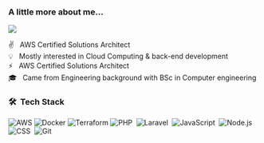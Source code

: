 ###  A little more about me...  
<p align="left">
<a href="https://www.linkedin.com/in/nohadrweesh/"><img src="https://img.shields.io/badge/-Noha%20Drweesh-blue?style=flat&logo=Linkedin&logoColor=white"/></a>
</p>

:v: &nbsp; AWS Certified Solutions Architect \
💡   &nbsp; Mostly interested in Cloud Computing & back-end development  \
⚡  &nbsp; AWS Certified Solutions Architect\
🎓  &nbsp; Came from Engineering background with BSc in Computer engineering


### 🛠 &nbsp;Tech Stack
![AWS](https://img.shields.io/badge/AWS-FF9900?style=flat-square&logo=amazon-aws&logoColor=white)
![Docker](https://img.shields.io/badge/docker-076496?style=flat-square&logo=docker&logoColor=white)
![Terraform](https://img.shields.io/badge/terraform-5c41e2?style=flat-square&logo=terraform&logoColor=white)
![PHP](https://img.shields.io/badge/-PHP-05122A?style=flat&logo=PHP&logoColor=7377AD)&nbsp;
![Laravel](https://img.shields.io/badge/-Laravel-05122A?style=flat&logo=LARAVEl&logoColor=F72C1F)&nbsp;
![JavaScript](https://img.shields.io/badge/-JavaScript-05122A?style=flat&logo=javascript)&nbsp;
![Node.js](https://img.shields.io/badge/-Node.js-05122A?style=flat&logo=node.js)&nbsp;
![CSS](https://img.shields.io/badge/-CSS-05122A?style=flat&logo=CSS3&logoColor=1572B6)&nbsp;
![Git](https://img.shields.io/badge/-Git-05122A?style=flat&logo=git)&nbsp;

